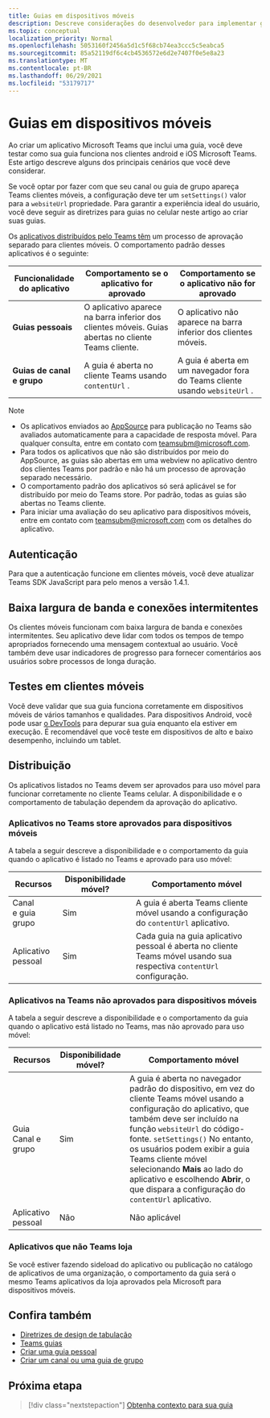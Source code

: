 ```yaml
---
title: Guias em dispositivos móveis
description: Descreve considerações do desenvolvedor para implementar guias em Microsoft Teams celular.
ms.topic: conceptual
localization_priority: Normal
ms.openlocfilehash: 5053160f2456a5d1c5f68cb74ea3ccc5c5eabca5
ms.sourcegitcommit: 85a52119df6c4cb4536572e6d2e7407f0e5e8a23
ms.translationtype: MT
ms.contentlocale: pt-BR
ms.lasthandoff: 06/29/2021
ms.locfileid: "53179717"
---
```

# <a name="tabs-on-mobile"></a>Guias em dispositivos móveis

Ao criar um aplicativo Microsoft Teams que inclui uma guia, você deve testar como sua guia funciona nos clientes android e iOS Microsoft Teams. Este artigo descreve alguns dos principais cenários que você deve considerar.

Se você optar por fazer com que seu canal ou guia de grupo apareça Teams clientes móveis, a configuração deve ter um `setSettings()` valor para a `websiteUrl` propriedade. Para garantir a experiência ideal do usuário, você deve seguir as diretrizes para guias no celular neste artigo ao criar suas guias.

Os [aplicativos distribuídos pelo Teams têm](~/concepts/deploy-and-publish/appsource/publish.md) um processo de aprovação separado para clientes móveis. O comportamento padrão desses aplicativos é o seguinte:

| **Funcionalidade do aplicativo** | **Comportamento se o aplicativo for aprovado** | **Comportamento se o aplicativo não for aprovado** |
| --- | --- | --- |
| **Guias pessoais** | O aplicativo aparece na barra inferior dos clientes móveis. Guias abertas no cliente Teams cliente. | O aplicativo não aparece na barra inferior dos clientes móveis. |
| **Guias de canal e grupo** | A guia é aberta no cliente Teams usando `contentUrl` . | A guia é aberta em um navegador fora do Teams cliente usando `websiteUrl` . |

> [!NOTE]
> * Os aplicativos enviados ao [AppSource](https://appsource.microsoft.com) para publicação no Teams são avaliados automaticamente para a capacidade de resposta móvel. Para qualquer consulta, entre em contato com teamsubm@microsoft.com.
> * Para todos os aplicativos que não são distribuídos por meio do AppSource, as guias são abertas em uma webview no aplicativo dentro dos clientes Teams por padrão e não há um processo de aprovação separado necessário.
> * O comportamento padrão dos aplicativos só será aplicável se for distribuído por meio do Teams store. Por padrão, todas as guias são abertas no Teams cliente.
> * Para iniciar uma avaliação do seu aplicativo para dispositivos móveis, entre em contato com teamsubm@microsoft.com com os detalhes do aplicativo.

## <a name="authentication"></a>Autenticação

Para que a autenticação funcione em clientes móveis, você deve atualizar Teams SDK JavaScript para pelo menos a versão 1.4.1.

## <a name="low-bandwidth-and-intermittent-connections"></a>Baixa largura de banda e conexões intermitentes

Os clientes móveis funcionam com baixa largura de banda e conexões intermitentes. Seu aplicativo deve lidar com todos os tempos de tempo apropriados fornecendo uma mensagem contextual ao usuário. Você também deve usar indicadores de progresso para fornecer comentários aos usuários sobre processos de longa duração.

## <a name="testing-on-mobile-clients"></a>Testes em clientes móveis

Você deve validar que sua guia funciona corretamente em dispositivos móveis de vários tamanhos e qualidades. Para dispositivos Android, você pode usar [o DevTools](~/tabs/how-to/developer-tools.md) para depurar sua guia enquanto ela estiver em execução. É recomendável que você teste em dispositivos de alto e baixo desempenho, incluindo um tablet.

## <a name="distribution"></a>Distribuição

Os aplicativos listados no Teams devem ser aprovados para uso móvel para funcionar corretamente no cliente Teams celular. A disponibilidade e o comportamento de tabulação dependem da aprovação do aplicativo.

### <a name="apps-on-teams-store-approved-for-mobile"></a>Aplicativos no Teams store aprovados para dispositivos móveis

A tabela a seguir descreve a disponibilidade e o comportamento da guia quando o aplicativo é listado no Teams e aprovado para uso móvel:

|Recursos   |Disponibilidade móvel?   |Comportamento móvel|
|----------|-----------|------------|
|Canal <br /> e guia grupo|Sim|A guia é aberta Teams cliente móvel usando a configuração do `contentUrl` aplicativo.|
|Aplicativo pessoal|Sim|Cada guia na guia aplicativo pessoal é aberta no cliente Teams móvel usando sua respectiva `contentUrl` configuração.|

### <a name="apps-on-teams-store-not-approved-for-mobile"></a>Aplicativos na Teams não aprovados para dispositivos móveis

A tabela a seguir descreve a disponibilidade e o comportamento da guia quando o aplicativo está listado no Teams, mas não aprovado para uso móvel:

| Recursos | Disponibilidade móvel? | Comportamento móvel |
|----------|-----------|------------|
|Guia Canal e grupo|Sim|A guia é aberta no navegador padrão do dispositivo, em vez do cliente Teams móvel usando a configuração do aplicativo, que também deve ser incluído na função `websiteUrl` do código-fonte. `setSettings()` [](/javascript/api/@microsoft/teams-js/settings?view=msteams-client-js-latest#functions&preserve-view=true) No entanto, os usuários podem exibir a guia Teams cliente móvel selecionando **Mais** ao lado do aplicativo e escolhendo **Abrir**, o que dispara a configuração do `contentUrl` aplicativo.|
|Aplicativo pessoal|Não|Não aplicável|

### <a name="apps-not-on-teams-store"></a>Aplicativos que não Teams loja

Se você estiver fazendo sideload do aplicativo ou publicação no catálogo de aplicativos de uma organização, o comportamento da guia será o mesmo Teams aplicativos da loja aprovados pela Microsoft para dispositivos móveis.

## <a name="see-also"></a>Confira também

* [Diretrizes de design de tabulação](~/tabs/design/tabs.md)
* [Teams guias](~/tabs/what-are-tabs.md)
* [Criar uma guia pessoal](~/tabs/how-to/create-personal-tab.md)
* [Criar um canal ou uma guia de grupo](~/tabs/how-to/create-channel-group-tab.md)

## <a name="next-step"></a>Próxima etapa

> [!div class="nextstepaction"]
> [Obtenha contexto para sua guia](~/tabs/how-to/access-teams-context.md)

